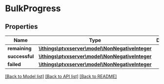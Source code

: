 # BulkProgress

## Properties
Name | Type | Description | Notes
------------ | ------------- | ------------- | -------------
**remaining** | [**\ithings\ptvxserver\model\NonNegativeInteger**](NonNegativeInteger.md) |  | 
**successful** | [**\ithings\ptvxserver\model\NonNegativeInteger**](NonNegativeInteger.md) |  | 
**failed** | [**\ithings\ptvxserver\model\NonNegativeInteger**](NonNegativeInteger.md) |  | 

[[Back to Model list]](../../README.md#documentation-for-models) [[Back to API list]](../../README.md#documentation-for-api-endpoints) [[Back to README]](../../README.md)

